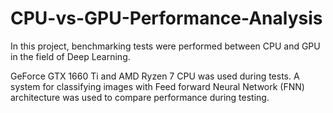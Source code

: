 # CPU-vs-GPU-Performance-Analysis
In this project, benchmarking tests were  performed between CPU and GPU in  the field of Deep Learning.


GeForce  GTX 1660 Ti and AMD Ryzen 7 CPU  was used during tests.  A system for classifying images with  Feed forward Neural Network (FNN)  architecture was used to compare  performance during testing.

